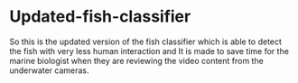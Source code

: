 # Updated-fish-classifier
So this is the updated version of the fish classifier which is able to detect the fish with very less human interaction and It is made to save time for the marine biologist when they are reviewing the video content from the underwater cameras.
